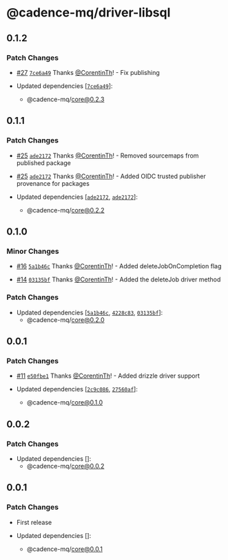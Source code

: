 # @cadence-mq/driver-libsql

## 0.1.2

### Patch Changes

- [#27](https://github.com/papra-hq/cadence-mq/pull/27) [`7ce6a49`](https://github.com/papra-hq/cadence-mq/commit/7ce6a49a210e9780d20537a3f7b6da997a8f3345) Thanks [@CorentinTh](https://github.com/CorentinTh)! - Fix publishing

- Updated dependencies [[`7ce6a49`](https://github.com/papra-hq/cadence-mq/commit/7ce6a49a210e9780d20537a3f7b6da997a8f3345)]:
  - @cadence-mq/core@0.2.3

## 0.1.1

### Patch Changes

- [#25](https://github.com/papra-hq/cadence-mq/pull/25) [`ade2172`](https://github.com/papra-hq/cadence-mq/commit/ade217284b5d92abc1dd3945407732b1ad4bfa8c) Thanks [@CorentinTh](https://github.com/CorentinTh)! - Removed sourcemaps from published package

- [#25](https://github.com/papra-hq/cadence-mq/pull/25) [`ade2172`](https://github.com/papra-hq/cadence-mq/commit/ade217284b5d92abc1dd3945407732b1ad4bfa8c) Thanks [@CorentinTh](https://github.com/CorentinTh)! - Added OIDC trusted publisher provenance for packages

- Updated dependencies [[`ade2172`](https://github.com/papra-hq/cadence-mq/commit/ade217284b5d92abc1dd3945407732b1ad4bfa8c), [`ade2172`](https://github.com/papra-hq/cadence-mq/commit/ade217284b5d92abc1dd3945407732b1ad4bfa8c)]:
  - @cadence-mq/core@0.2.2

## 0.1.0

### Minor Changes

- [#16](https://github.com/papra-hq/cadence-mq/pull/16) [`5a1b46c`](https://github.com/papra-hq/cadence-mq/commit/5a1b46cfd608ab492e2c32435e189c4cae4770ce) Thanks [@CorentinTh](https://github.com/CorentinTh)! - Added deleteJobOnCompletion flag

- [#14](https://github.com/papra-hq/cadence-mq/pull/14) [`03135bf`](https://github.com/papra-hq/cadence-mq/commit/03135bf4b4d183861d68fe8286d2b57a85571e4d) Thanks [@CorentinTh](https://github.com/CorentinTh)! - Added the deleteJob driver method

### Patch Changes

- Updated dependencies [[`5a1b46c`](https://github.com/papra-hq/cadence-mq/commit/5a1b46cfd608ab492e2c32435e189c4cae4770ce), [`4228c83`](https://github.com/papra-hq/cadence-mq/commit/4228c83c00448a24be391fdaa8f9feca104e0440), [`03135bf`](https://github.com/papra-hq/cadence-mq/commit/03135bf4b4d183861d68fe8286d2b57a85571e4d)]:
  - @cadence-mq/core@0.2.0

## 0.0.1

### Patch Changes

- [#11](https://github.com/papra-hq/cadence-mq/pull/11) [`e50fbe1`](https://github.com/papra-hq/cadence-mq/commit/e50fbe15b615aea102024b7358cb9585e06d5b23) Thanks [@CorentinTh](https://github.com/CorentinTh)! - Added drizzle driver support

- Updated dependencies [[`2c9c086`](https://github.com/papra-hq/cadence-mq/commit/2c9c08684c1d96170afe6c63958470f6db2d7b05), [`27560af`](https://github.com/papra-hq/cadence-mq/commit/27560af29089797c4bf404641c7bd5b705d50dc4)]:
  - @cadence-mq/core@0.1.0

## 0.0.2

### Patch Changes

- Updated dependencies []:
  - @cadence-mq/core@0.0.2

## 0.0.1

### Patch Changes

- First release

- Updated dependencies []:
  - @cadence-mq/core@0.0.1
